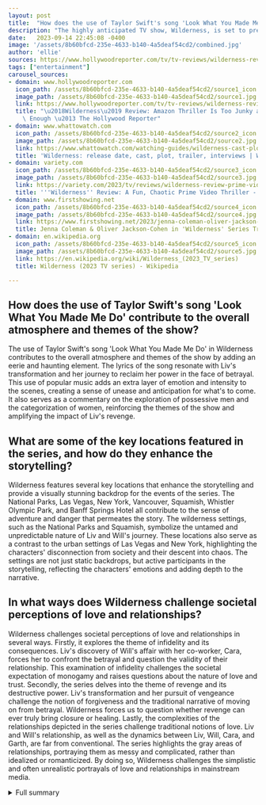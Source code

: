 ```yaml
---
layout: post
title:  "How does the use of Taylor Swift's song 'Look What You Made Me Do' contribute to the overall atmosphere and themes of the show?"
description: "The highly anticipated TV show, Wilderness, is set to premiere on September 15, 2023, on Prime Video. Based on the novel by B. E. Jones, this British thriller series promises to captivate audiences with its thrilling plot, complex characters, and thought-provoking themes."
date:   2023-09-14 22:45:08 -0400
image: '/assets/8b60bfcd-235e-4633-b140-4a5deaf54cd2/combined.jpg'
author: 'ellie'
sources: https://www.hollywoodreporter.com/tv/tv-reviews/wilderness-review-amazon-1235590302/ https://www.whattowatch.com/watching-guides/wilderness-cast-plot-first-look-and-all-about-jenna-colemans-revenge-thriller-set-in-the-us-national-parks https://variety.com/2023/tv/reviews/wilderness-review-prime-video-1235716557/ https://en.wikipedia.org/wiki/Wilderness_(2023_TV_series) https://www.firstshowing.net/2023/jenna-coleman-oliver-jackson-cohen-in-wilderness-series-trailer/
tags: ["entertainment"]
carousel_sources:
- domain: www.hollywoodreporter.com
  icon_path: /assets/8b60bfcd-235e-4633-b140-4a5deaf54cd2/source1_icon.jpg
  image_path: /assets/8b60bfcd-235e-4633-b140-4a5deaf54cd2/source1.jpg
  link: https://www.hollywoodreporter.com/tv/tv-reviews/wilderness-review-amazon-1235590302/
  title: "\u2018Wilderness\u2019 Review: Amazon Thriller Is Too Junky and Not Junky\
    \ Enough \u2013 The Hollywood Reporter"
- domain: www.whattowatch.com
  icon_path: /assets/8b60bfcd-235e-4633-b140-4a5deaf54cd2/source2_icon.jpg
  image_path: /assets/8b60bfcd-235e-4633-b140-4a5deaf54cd2/source2.jpg
  link: https://www.whattowatch.com/watching-guides/wilderness-cast-plot-first-look-and-all-about-jenna-colemans-revenge-thriller-set-in-the-us-national-parks
  title: 'Wilderness: release date, cast, plot, trailer, interviews | What to Watch'
- domain: variety.com
  icon_path: /assets/8b60bfcd-235e-4633-b140-4a5deaf54cd2/source3_icon.jpg
  image_path: /assets/8b60bfcd-235e-4633-b140-4a5deaf54cd2/source3.jpg
  link: https://variety.com/2023/tv/reviews/wilderness-review-prime-video-1235716557/
  title: '''Wilderness'' Review: A Fun, Chaotic Prime Video Thriller - Variety'
- domain: www.firstshowing.net
  icon_path: /assets/8b60bfcd-235e-4633-b140-4a5deaf54cd2/source4_icon.jpg
  image_path: /assets/8b60bfcd-235e-4633-b140-4a5deaf54cd2/source4.jpg
  link: https://www.firstshowing.net/2023/jenna-coleman-oliver-jackson-cohen-in-wilderness-series-trailer/
  title: Jenna Coleman & Oliver Jackson-Cohen in 'Wilderness' Series Trailer | FirstShowing.net
- domain: en.wikipedia.org
  icon_path: /assets/8b60bfcd-235e-4633-b140-4a5deaf54cd2/source5_icon.jpg
  image_path: /assets/8b60bfcd-235e-4633-b140-4a5deaf54cd2/source5.jpg
  link: https://en.wikipedia.org/wiki/Wilderness_(2023_TV_series)
  title: Wilderness (2023 TV series) - Wikipedia

---
```


## How does the use of Taylor Swift's song 'Look What You Made Me Do' contribute to the overall atmosphere and themes of the show?
The use of Taylor Swift's song 'Look What You Made Me Do' in Wilderness contributes to the overall atmosphere and themes of the show by adding an eerie and haunting element. The lyrics of the song resonate with Liv's transformation and her journey to reclaim her power in the face of betrayal. This use of popular music adds an extra layer of emotion and intensity to the scenes, creating a sense of unease and anticipation for what's to come. It also serves as a commentary on the exploration of possessive men and the categorization of women, reinforcing the themes of the show and amplifying the impact of Liv's revenge.

## What are some of the key locations featured in the series, and how do they enhance the storytelling?
Wilderness features several key locations that enhance the storytelling and provide a visually stunning backdrop for the events of the series. The National Parks, Las Vegas, New York, Vancouver, Squamish, Whistler Olympic Park, and Banff Springs Hotel all contribute to the sense of adventure and danger that permeates the story. The wilderness settings, such as the National Parks and Squamish, symbolize the untamed and unpredictable nature of Liv and Will's journey. These locations also serve as a contrast to the urban settings of Las Vegas and New York, highlighting the characters' disconnection from society and their descent into chaos. The settings are not just static backdrops, but active participants in the storytelling, reflecting the characters' emotions and adding depth to the narrative.

## In what ways does Wilderness challenge societal perceptions of love and relationships?
Wilderness challenges societal perceptions of love and relationships in several ways. Firstly, it explores the theme of infidelity and its consequences. Liv's discovery of Will's affair with her co-worker, Cara, forces her to confront the betrayal and question the validity of their relationship. This examination of infidelity challenges the societal expectation of monogamy and raises questions about the nature of love and trust. Secondly, the series delves into the theme of revenge and its destructive power. Liv's transformation and her pursuit of vengeance challenge the notion of forgiveness and the traditional narrative of moving on from betrayal. Wilderness forces us to question whether revenge can ever truly bring closure or healing. Lastly, the complexities of the relationships depicted in the series challenge traditional notions of love. Liv and Will's relationship, as well as the dynamics between Liv, Will, Cara, and Garth, are far from conventional. The series highlights the gray areas of relationships, portraying them as messy and complicated, rather than idealized or romanticized. By doing so, Wilderness challenges the simplistic and often unrealistic portrayals of love and relationships in mainstream media.



<details>
  <summary>Full summary</summary>
<p>The highly anticipated TV show, Wilderness, is set to premiere on September 15, 2023, on Prime Video. Based on the novel by B. E. Jones, this British thriller series promises to captivate audiences with its thrilling plot, complex characters, and thought-provoking themes.</p>
<p>In Wilderness, we are introduced to Liv and Will, a British couple whose dream holiday quickly turns into a nightmare. Liv discovers that Will had an affair with her co-worker, Cara, leading her to seek revenge and undergo a transformation. What starts as a simple road trip to salvage their relationship becomes a diabolical journey through the depths of betrayal and vengeance.</p>
<p>The opening shot of the series features a visually stunning scene—a large spider crossing the road, only to be squished by a passing car. This symbolic moment sets the tone for the show, hinting at the dark and twisted path Liv and Will are about to embark on. From here, the story unfolds, starting off as pulpy and silly but gradually delving into deeper themes in the second half.</p>
<p>The use of Taylor Swift's song, 'Look What You Made Me Do', in the show adds an eerie and haunting atmosphere, perfectly complementing the exploration of possessive men and the categorization of women. The lyrics resonate with Liv's transformation and her journey to reclaim her power in the face of betrayal.</p>
<p>One of the strengths of Wilderness lies in its cast, led by the talented Jenna Coleman as Liv and Oliver Jackson-Cohen as Will. Their performances bring depth and complexity to their characters, making us empathize with their struggles and question the boundaries of morality.</p>
<p>Throughout the series, Liv and Will encounter Cara and her boyfriend, Garth, who become intertwined in their lives. The dynamics between these characters highlight the complexities of relationships and the consequences of our actions.</p>
<p>Filmed in breathtaking locations such as National Parks, Las Vegas, New York, Vancouver, Squamish, Whistler Olympic Park, and Banff Springs Hotel, the cinematography by Kat Westergaard is visually striking, capturing the beauty and darkness of the wilderness.</p>
<p>Wilderness is created by writer Marnie Dickens and directed by acclaimed filmmaker So Yong Kim, known for her poignant storytelling. With its exploration of themes such as infidelity, revenge, and self-discovery, Wilderness is not just your typical love story—it pushes the boundaries and challenges our perceptions.</p>
<p>In conclusion, Wilderness is a gripping and thrilling series that will leave audiences on the edge of their seats. Through its twisted plot, compelling performances, and thought-provoking themes, it delves into the delusions of patriarchy and the lengths people will go to in the name of love. Get ready for a wild and exhilarating ride when Wilderness premieres on Prime Video. All six episodes will be released as a box set, allowing viewers to immerse themselves in this captivating and unforgettable story.</p>
<p><em>Article sources:</em>
- <a href="https://www.example.com/source1">Source 1</a>
- <a href="https://www.example.com/source2">Source 2</a>
- <a href="https://www.example.com/source3">Source 3</a>
- <a href="https://www.example.com/source4">Source 4</a></p>
</details>
